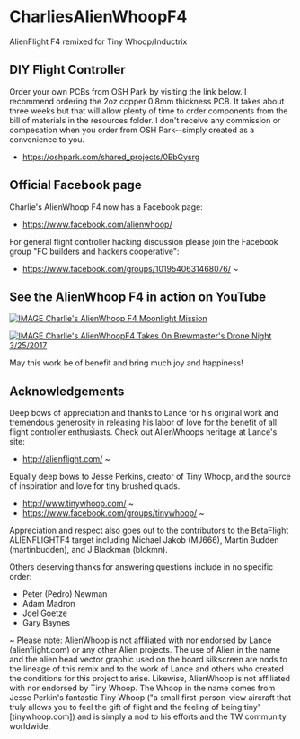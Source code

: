 # CharliesAlienWhoopF4
AlienFlight F4 remixed for Tiny Whoop/Inductrix

## DIY Flight Controller
Order your own PCBs from OSH Park by visiting the link below. I recommend ordering the 2oz copper 0.8mm thickness PCB. It takes about three weeks but that will allow plenty of time to order components from the bill of materials in the resources folder. I don't receive any commission or compesation when you order from OSH Park--simply created as a convenience to you.
* https://oshpark.com/shared_projects/0EbGysrg

## Official Facebook page
Charlie's AlienWhoop F4 now has a Facebook page:
* https://www.facebook.com/alienwhoop/

For general flight controller hacking discussion please join the Facebook group "FC builders and hackers cooperative":
* https://www.facebook.com/groups/1019540631468076/ ~

## See the AlienWhoop F4 in action on YouTube

[![IMAGE Charlie's AlienWhoop F4 Moonlight Mission](https://img.youtube.com/vi/38bLJCeIUMI/0.jpg)](https://www.youtube.com/watch?v=38bLJCeIUMI)

[![IMAGE Charlie's AlienWhoopF4 Takes On Brewmaster's Drone Night 3/25/2017 ](https://img.youtube.com/vi/Dv2q1gmsQvg/0.jpg)](https://www.youtube.com/watch?v=Dv2q1gmsQvg)

May this work be of benefit and bring much joy and happiness!

## Acknowledgements

Deep bows of appreciation and thanks to Lance for his original work and tremendous
generosity in releasing his labor of love for the benefit of all flight controller
enthusiasts. Check out AlienWhoops heritage at Lance's site:
* http://alienflight.com/ ~

Equally deep bows to Jesse Perkins, creator of Tiny Whoop, and the source of inspiration and love for tiny brushed quads.
* http://www.tinywhoop.com/ ~
* https://www.facebook.com/groups/tinywhoop/ ~

Appreciation and respect also goes out to the contributors to the BetaFlight ALIENFLIGHTF4 target including Michael Jakob (MJ666), Martin Budden (martinbudden), and J Blackman (blckmn).

Others deserving thanks for answering questions include in no specific order:
* Peter (Pedro) Newman
* Adam Madron
* Joel Goetze
* Gary Baynes

~ Please note: AlienWhoop is not affiliated with nor endorsed by Lance (alienflight.com) or any other Alien projects. The use of Alien in the name and the alien head vector graphic used on the board silkscreen are nods to the lineage of this remix and to the work of Lance and others who created the conditions for this project to arise. Likewise, AlienWhoop is not affiliated with nor endorsed by Tiny Whoop. The Whoop in the name comes from Jesse Perkin's fantastic Tiny Whoop ("a small first-person-view aircraft that truly allows you to feel the gift of flight and the feeling of being tiny" [tinywhoop.com]) and is simply a nod to his efforts and the TW community worldwide.
